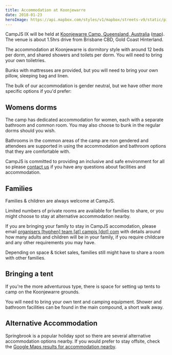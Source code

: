 ```yaml
---
title: Accommodation at Koonjewarre
date: 2018-01-23
heroImage: https://api.mapbox.com/styles/v1/mapbox/streets-v9/static/pin-s-building+285A98(153.270401,-28.228613)/153.34,-28.2,10,0/800x400@2x?access_token=pk.eyJ1IjoiYXNoa3lkIiwiYSI6ImNqY25haWgyaTBraDgyenFub21yYXEzZ3gifQ.K2j7J-jCiCUsDybuks_-zA
---
```


CampJS IX will be held at <a href='http://koonjewarre.com'>Koonjewarre Camp, Queensland, Australia</a> (<a href='https://www.google.com.au/maps/place/Koonjewarre/@-28.228613,153.270401,15z/data=!4m5!3m4!1s0x0:0xb1b3c5350f23cbd2!8m2!3d-28.228613!4d153.270401'>map</a>). The venue is about 1.5hrs drive from Brisbane CBD, Gold Coast Hinterland.


The accommodation at Koonjewarre is dormitory style with around 12 beds per dorm, and shared showers and toilets per dorm. You will need to bring your own toiletries.

Bunks with mattresses are provided, but you will need to bring your own pillow, sleeping bag and linen.

The bulk of our accommodation is gender neutral, but we have other more specific options if you'd prefer:

## Womens dorms
The camp has dedicated accommodation for women, each with a separate bathroom and common room. You may also choose to bunk in the regular dorms should you wish.

Bathrooms in the common areas of the camp are non gendered and attendees are supported in using the accommodation and bathroom options that they are comfortable with.

CampJS is committed to providing an inclusive and safe environment for all so please <a href="/contact">contact us</a> if you have any questions about facilities and accommodation.

## Families

Families & children are always welcome at CampJS.

Limited numbers of private rooms are available for families to share, or you might choose to stay at alternative accommodation nearby.

If you are bringing your family to stay in CampJS accomodation, please email <a href='mailto:organisers-team@campjs.com'>organisers [hyphen] team [at] campjs [dot] com</a> with details around how many adults and children will be in your family, if you require childcare and any other requirements you may have.

Depending on space & ticket sales, families still might have to share a room with other families.

## Bringing a tent
If you're the more adventurous type, there is space for setting up tents to camp on the Koonjewarre grounds.

You will need to bring your own tent and camping equipment. Shower and bathroom facilities can be found in the main compound, a short walk away.

## Alternative Accommodation

Springbrook is a popular holiday spot so there are several alternative accommodation options nearby. If you would prefer to stay offsite, check the <a href="https://www.google.com.au/maps/search/accommodation/@-28.224356,153.269553,16z">Google Maps results for accommodation nearby</a>.
